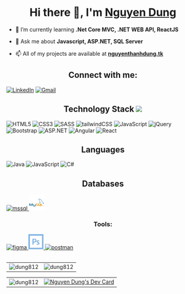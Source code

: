 <h1 align="center">Hi there 👋, I'm <a href="http://www.nguyenthanhdung.tk" target="_blank"> Nguyen Dung </a></h1>

- 🌱 I’m currently learning **.Net Core MVC, .NET WEB API, ReactJS**

- 💬 Ask me about **Javascript, ASP.NET, SQL Server**

- 📫 All of my projects are available at **[nguyenthanhdung.tk](http://nguyenthanhdung.tk/)**


<h2 align="center">Connect with me:</h2>
<div align="left">
  <a href="https://www.linkedin.com/in/nguyen-dung-89b75819a/"><img alt="LinkedIn" src="https://img.shields.io/badge/linkedin-%230077B5.svg?style=for-the-badge&logo=linkedin&logoColor=white"/></a>
  <a href="mailto:ntdung8124@gmail.com"><img alt="Gmail" src="https://img.shields.io/badge/Gmail-D14836?style=for-the-badge&logo=gmail&logoColor=white"/></a>
</div>

<h2 align="center">Technology Stack <img src="https://media.giphy.com/media/WUlplcMpOCEmTGBtBW/giphy.gif" width="30"></h2>
<div align="left">
  <img alt="HTML5" src="https://img.shields.io/badge/html5-%23E34F26.svg?style=for-the-badge&logo=html5&logoColor=white"/>
  <img alt="CSS3" src="https://img.shields.io/badge/css3-%231572B6.svg?style=for-the-badge&logo=css3&logoColor=white"/> 
  <img alt="SASS" src="https://img.shields.io/badge/Sass-CC6699?style=for-the-badge&logo=sass&logoColor=white"/>
  <img alt="tailwindCSS" src="https://img.shields.io/badge/Tailwind_CSS-38B2AC?style=for-the-badge&logo=tailwind-css&logoColor=white"/>
  <img alt="JavaScript" src="https://img.shields.io/badge/javascript-%23323330.svg?style=for-the-badge&logo=javascript&logoColor=%23F7DF1E"/> 
  <img alt="jQuery" src="https://img.shields.io/badge/jquery-%230769AD.svg?style=for-the-badge&logo=jquery&logoColor=white"/> 
  <img alt="Bootstrap" src="https://img.shields.io/badge/bootstrap-%23563D7C.svg?style=for-the-badge&logo=bootstrap&logoColor=white"/> 
  <img alt="ASP.NET" src="https://img.shields.io/badge/.NET-5C2D91?style=for-the-badge&logo=.net&logoColor=white"/>
  <img alt="Angular" src="https://img.shields.io/badge/Angular-DD0031?style=for-the-badge&logo=angular&logoColor=white"/>  
  <img alt="React" src="https://img.shields.io/badge/React-20232A?style=for-the-badge&logo=react&logoColor=61DAFB"/> 
</div>

<h2 align="center">Languages</h2>
<div align="left">
  <img alt="Java" src="https://img.shields.io/badge/java-%23ED8B00.svg?style=for-the-badge&logo=java&logoColor=white"/>
  <img alt="JavaScript" src="https://img.shields.io/badge/javascript-%23323330.svg?style=for-the-badge&logo=javascript&logoColor=%23F7DF1E"/> 
  <img alt="C#" src ="https://img.shields.io/badge/C%23-239120?style=for-the-badge&logo=c-sharp&logoColor=white"/>
</div>

<h2 align="center">Databases</h2>
<div align="left">
  <a href="https://www.microsoft.com/en-us/sql-server" target="_blank" rel="noreferrer">
    <img
      src="https://www.svgrepo.com/show/303229/microsoft-sql-server-logo.svg"
      alt="mssql"
      width="40"
      height="40"
    />
  </a>
  <a href="https://www.mysql.com/" target="_blank" rel="noreferrer">
    <img
      src="https://raw.githubusercontent.com/devicons/devicon/master/icons/mysql/mysql-original-wordmark.svg"
      alt="mysql"
      width="40"
      height="40"
    />
  </a>
 
</div>

<h3 align="center">Tools:</h3>
<div align="left">
  <a href="https://www.figma.com/" target="_blank" rel="noreferrer">
    <img
      src="https://www.vectorlogo.zone/logos/figma/figma-icon.svg"
      alt="figma"
      width="40"
      height="40"
    />
  </a>
  <a href="https://www.photoshop.com/en" target="_blank" rel="noreferrer">
    <img
      src="https://raw.githubusercontent.com/devicons/devicon/master/icons/photoshop/photoshop-line.svg"
      alt="photoshop"
      width="40"
      height="40"
    />
  </a>
  <a href="https://postman.com" target="_blank" rel="noreferrer">
    <img
      src="https://www.vectorlogo.zone/logos/getpostman/getpostman-icon.svg"
      alt="postman"
      width="40"
      height="40"
    />
  </a>
</div>

<br/>
<table>
  <tr>
    <td><img src="https://github-readme-stats.vercel.app/api?username=dung812&show_icons=true&theme=dark&locale=en" alt="dung812" /></td>
    <td><img src="https://github-readme-stats.vercel.app/api/top-langs?username=dung812&show_icons=true&theme=dark&locale=en&layout=compact" alt="dung812" /></td>
  </tr>
</table>

<table>
  <tr>
    <td><img align="center" src="https://github-readme-streak-stats.herokuapp.com/?user=dung812&theme=dark" alt="dung812" /></td>
    <td><a href="https://app.daily.dev/ntdung0812"><img src="https://api.daily.dev/devcards/8447413cfc5440e99ea2ee4dbb99e367.png?r=mfl" width="400" alt="Nguyen Dung's Dev Card"/></a></td>
  </tr>
</table>
